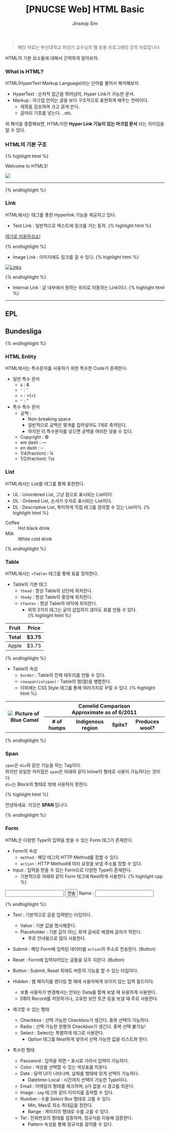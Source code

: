 ﻿---
layout: post
title: "[PNUCSE Web] HTML Basic"
categories: HTML
tags: [frontend]
author:
  - Jinseop Sim
toc: true
---
> 해당 자료는 부산대학교 최성기 교수님의 웹 응용 프로그래밍 강의 자료입니다.  

HTML의 기본 요소들에 대해서 간략하게 알아보자.  

### What is HTML?
HTML(HyperText Markup Language)라는 단어를 풀어서 해석해보자.
- HyperText : 순차적 접근을 뛰어넘어, Hyper Link가 가능한 문서.
- Markup : 마크업 언어는 글을 보다 구조적으로 표현하게 해주는 언어이다.
  - 제목을 강조하여 크고 굵게 쓴다.
  - 글머리 기호를 넣는다. ..etc.  

위 해석을 종합해보면, HTML이란 __Hyper Link 기능이 있는 마크업 문서__ 라는 의미임을 알 수 있다.

### HTML의 기본 구조
{% highlight html %}
<!DOCTYPE HTML>
<!-- 해당 문서가 HTML TYPE임을 지정한다 -->
<html>
	<head>
		<meta chraset = "UTF-8"> <!-- Meta 정보 및 부가정보-->
		<title> Welcome! </title>
	</head>
	<body>
		<p> Welcome to HTML5! </p> <!-- 문단 Paragraph -->
		<img src = "hello.png"> <!-- image 출력문! -->
		<hr> <!--Horizontal Rule -->
	</body>
</html>
{% endhighlight %}

### Link
HTML에서는 태그를 통한 Hyperlink 기능을 제공하고 있다.  
- Text Link : 일반적으로 텍스트에 링크를 거는 동작.
{% highlight html %}
<p>
	<a href = "links.html">여기로 이동하십쇼!</a>
</p>
{% endhighlight %}  

- Image Link : 이미지에도 링크를 걸 수 있다.
{% highlight html %}
<p>
	<a href = "links.html">
		<img src = "buttons/links.jpg" alt = "Links">
		<!-- ALT 속성은 해당 이미지 출력이 불가할 때의 대체 이미지이다.-->
	</a>
</p>
{% endhighlight %}  

- Internal Link : 글 내부에서 원하는 위치로 이동하는 Link이다.
{% highlight html %}
<p>
	<a href = "#EPL"></a> <!-- 클릭 시 EPL Header로 이동!-->
	<a href = "#Bundesliga"></a>
</p>
<hr/>
<h2 id = "EPL"> EPL </h2>
<h2 id = "Bundesliga"> Bundesliga </h2>
{% endhighlight %}  

### HTML Entity
HTML에서는 특수문자를 사용하기 위한 특수한 Code가 존재한다.  

- 일반 특수 문자
  - ```&``` : &amp;
  - ```'``` : &apos;
  - ```>``` : &gt;(&lt;)
  - ```"``` : &quot;
- 특수 특수 문자
  - 공백 : &nbsp;
	- Non-breaking space
	- 일반적으로 공백은 몇개를 집어넣어도 1개로 축약된다.
	- 하지만 이 특수문자를 넣으면 공백을 여러칸 넣을 수 있다.
  - Copyright : &copy;
  - em dash : &mdash;
  - en dash : &ndash;
  - 1/4(fraction) : &frac14;
  - 1/2(fraction): &frac12;s

### List
HTML에서는 List를 태그를 통해 표현한다.  
- UL : Unordered List, 그냥 점으로 표시되는 List이다.
- OL : Ordered List, 순서가 숫자로 표시되는 List이다.
- DL : Descriptive List, 특이하게 직접 태그를 정의할 수 있는 List이다.
{% highlight html %}
<dl>
	<dt>Coffee</dt><dd>Hot black drink</dd>
	<dt>Milk</dt><dd>White cold drink</dd>
</dl>
<!--
Coffee
	 Hot black drink
Milk
	 White cold drink
-->
{% endhighlight %}  

### Table
HTML에서는 ```<Table>``` 태그를 통해 표를 정의한다.  

- Table의 기본 태그
  - ```thead``` : 항상 Table의 상단에 위치한다.
  - ```tbody``` : 항상 Table의 중앙에 위치한다.
  - ```tfooter``` : 항상 Table의 바닥에 위치한다.
    - 위의 3가지 태그는 굳이 삽입하지 않아도 표를 만들 수 있다.  
{% highlight html %}
<table>
	<thead>
		<tr>
			<th>Fruit</th>
			<th>Price</th>
		</tr>
	</thead>
	<tfooter>
		<tr>
			<th>Total</th>
			<th>$3.75</th>
		</tr>
	</tfooter>
	<tbody>
		<tr>
			<td>Apple</td>
			<td>$3.75</td>
		</tr>
	</tbody>
</table>
{% endhighlight %}  

- Table의 속성
  - ```border``` : Table의 전체 테두리를 만들 수 있다.
  - ```rowspan(colspan)``` : Table의 행(열)을 병합한다.
  - 이외에는 CSS Style 태그를 통해 여러가지로 꾸밀 수 있다.
{% highlight html %}
<table>
	<tr>
		<th rowspan = "4">
			<img src = "camel.png" alt = "Picture of Blue Camel">
		</th> <!-- Merge 4 Row -->
		<th colspan = "4">
			<strong>Camelid Comparison</strong><br>
			Approximate as of 6/2011
		</th> <!-- Merge 4 Column -->
	</tr>
	<tr>
		<th># of humps</th>
		<th>Indigenous region</th>
		<th>Spits?</th>
		<th>Produces wool?</th>
	</tr>
</table>
{% endhighlight %}  

### Span
```span```은 ```div```와 같은 기능을 하는 Tag이다.  
하지만 유일한 차이점은 ```span```은 아래와 같이 Inline의 형태로 사용이 가능하다는 것이다.  
```div```는 Block의 형태로 밖에 사용하지 못한다.  

{% highlight html %}
<p> 안녕하세요. 이것은 <span style = "font-weight: bold;"> SPAN </span> 입니다. </p>
{% endhighlight %}

### Form
HTML은 다양한 Type의 입력을 받을 수 있는 Form 태그가 존재한다.  

- Form의 속성
  - ```method``` : 해당 태그의 HTTP Method를 정할 수 있다.
  - ```action``` : HTTP Method에 따라 요청을 보낼 주소를 정할 수 있다.
- Input : 입력을 받을 수 있는 Form으로 다양한 Type이 존재한다.
  - 기본적으로 아래와 같이 Form 태그에 Nest하게 사용한다.
{% highlight cpp %}
<form method = "post" action = "http://www.deitei.com">
	<input type = "text" name = "name" maxlength = "20">
	<input type = "submit" value = "전송"
	<p>
		<label>Name : <!-- 앞에 이름을 달 수 있다.-->
			<input name = "name" type = "text" mexlength = "20">
		</label>
	</p>
</form>
{% endhighlight %}

  - Text : 기본적으로 글을 입력받는 타입이다.
    - Value : 기본 값을 명시해준다.
	- Placeholder : 기본 값이 아닌, 회색 글씨로 배경에 글자가 적힌다.
	  - 주로 안내용으로 많이 사용한다.
  - Submit : 해당 Form에 입력된 데이터를 ```action```의 주소로 전송한다. (Button)
  - Reset : Form에 입력되어있는 글들을 모두 지운다. (Button)
  - Button : Submit, Reset 외에도 버튼의 기능을 할 수 있는 타입이다.
  - Hidden : 웹 페이지를 렌더링 할 때에 사용자에게 보이지 않는 입력 필드이다.
    - 보통 사용자가 변경해서는 안되는 Data를 함께 보낼 때 유용하게 사용한다.
	- DB의 Record를 저장하거나, 고유한 보안 토큰 등을 보낼 때 주로 사용한다.

  - 체크할 수 있는 형태
    - Checkbox : 선택 가능한 Checkbox가 생긴다. 중복 선택이 가능하다.
	- Radio : 선택 가능한 원형의 Checkbox가 생긴다. 중복 선택 불가능!
	- Select : Select는 특별하게 태그로 사용한다.
	  - Option 태그를 Nest하게 넣어서 선택 가능한 값을 리스트화 한다.  

  - 특수한 형태
    - Password : 입력을 하면 ```*``` 표시로 가려서 입력이 가능하다.
    - Color : 색상을 선택할 수 있는 색상표를 띄운다.
    - Date : 달력 UI가 나타나며, 날짜를 형태에 맞게 선택이 가능하다.
	  - Datetime-Local : 시간까지 선택이 가능한 Type이다.
	- Email : 이메일의 형태를 체크하며, ```@```가 없을 시 경고를 띄운다.
	- Image : ```img``` 태그와 같이 이미지를 출력할 수 있다.
	- Number : 수를 Select Box 형태로 고를 수 있다.
	  - Min, Max로 최소 최대값을 정한다.
	  - Range : 게이지의 형태로 수를 고를 수 있다.
	- Tel : 전화번호의 형태를 검증하며, 정규식을 이용해 검증한다.
	  - Pattern 속성을 통해 정규식을 걸어줄 수 있다.